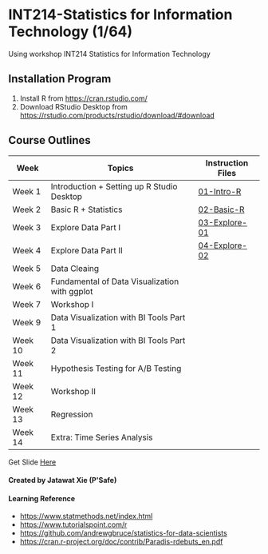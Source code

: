 # INT214-Statistics for Information Technology (1/64)

Using workshop INT214 Statistics for Information Technology

## Installation Program

1. Install R from https://cran.rstudio.com/
2. Download RStudio Desktop from https://rstudio.com/products/rstudio/download/#download

## Course Outlines

| Week    | Topics                                        | Instruction Files                          |
| ------- | --------------------------------------------- | ------------------------------------------ |
| Week 1  | Introduction + Setting up R Studio Desktop    | [01-Intro-R](workshop/01-intro-R.md)       |
| Week 2  | Basic R + Statistics                          | [02-Basic-R](workshop/02-Basic-R.md)       |
| Week 3  | Explore Data Part I                           | [03-Explore-01](workshop/03-Explore-01.md) |
| Week 4  | Explore Data Part II                          | [04-Explore-02](workshop/04-Explore-02.md) |
| Week 5  | Data Cleaing                                  |                                            |
| Week 6  | Fundamental of Data Visualization with ggplot |                                            |
| Week 7  | Workshop I                                    |                                            |
| Week 9  | Data Visualization with BI Tools Part 1       |                                            |
| Week 10 | Data Visualization with BI Tools Part 2       |                                            |
| Week 11 | Hypothesis Testing for A/B Testing            |                                            |
| Week 12 | Workshop II                                   |                                            |
| Week 13 | Regression                                    |                                            |
| Week 14 | Extra: Time Series Analysis                   |                                            |

Get Slide [Here](https://drive.google.com/drive/folders/1Bi58GdQ19Te8JdCM7slyJdocpu8JudEc)

#### Created by Jatawat Xie (P'Safe)

#### Learning Reference

- https://www.statmethods.net/index.html
- https://www.tutorialspoint.com/r
- https://github.com/andrewgbruce/statistics-for-data-scientists
- https://cran.r-project.org/doc/contrib/Paradis-rdebuts_en.pdf
